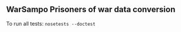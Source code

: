 WarSampo Prisoners of war data conversion
-----------------------------------------

To run all tests: `nosetests --doctest`
